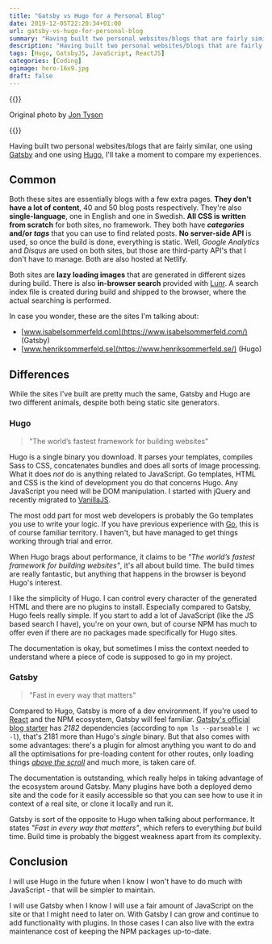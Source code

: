 ```yaml
---
title: "Gatsby vs Hugo for a Personal Blog"
date: 2019-12-05T22:20:34+01:00
url: gatsby-vs-hugo-for-personal-blog
summary: "Having built two personal websites/blogs that are fairly similar, one using Gatsby and one using Hugo, I’ll take a moment to compare my experiences. All CSS is written from scratch for both sites, no framework. They both have categories and tags that you can use to find related posts. No server-side API is used, so once the build is done, everything is static. Well, I use Google Analytics and Disqus on both sites, but those are third-party API's that I don't have to manage."
description: "Having built two personal websites/blogs that are fairly similar, one using Gatsby and one using Hugo, I'll take a moment to compare my experiences."
tags: [Hugo, GatsbyJS, JavaScript, ReactJS]
categories: [Coding]
ogimage: hero-16x9.jpg
draft: false
---
```


{{<post-image image="hero-16x9.jpg" alt="Looking down on feet and two arrows painted on the ground, one left and one right.">}}
<p>Original photo by <a href="https://unsplash.com/@jontyson">Jon Tyson</a></p>
{{</post-image>}}

Having built two personal websites/blogs that are fairly similar, one using [Gatsby][1] and one using [Hugo][2], I'll take a moment to compare my experiences.

## Common

Both these sites are essentially blogs with a few extra pages. **They don't have a lot of content**, 40 and 50 blog posts respectively. They're also **single-language**, one in English and one in Swedish. **All CSS is written from scratch** for both sites, no framework. They both have **_categories_ and/or _tags_** that you can use to find related posts. **No server-side API** is used, so once the build is done, everything is static. Well, _Google Analytics_ and _Disqus_ are used on both sites, but those are third-party API's that I don't have to manage. Both are also hosted at Netlify.

Both sites are **lazy loading images** that are generated in different sizes during build. There is also **in-browser search** provided with [Lunr][3]. A search index file is created during build and shipped to the browser, where the actual searching is performed. 

In case you wonder, these are the sites I'm talking about:

* [www.isabelsommerfeld.com](https://www.isabelsommerfeld.com/) (Gatsby)
* [www.henriksommerfeld.se](https://www.henriksommerfeld.se/) (Hugo)

## Differences

While the sites I've built are pretty much the same, Gatsby and Hugo are two different animals, despite both being static site generators.

### Hugo

> "The world’s fastest framework for building websites"

Hugo is a single binary you download. It parses your templates, compiles Sass to CSS, concatenates bundles and does all sorts of image processing. What it does _not_ do is anything related to JavaScript. Go templates, HTML and CSS is the kind of development you do that concerns Hugo. Any JavaScript you need will be DOM manipulation. I started with jQuery and recently migrated to [VanillaJS][9].

The most odd part for most web developers is probably the Go templates you use to write your logic. If you have previous experience with [Go][7], this is of course familiar territory. I haven't, but have managed to get things working through trial and error. 

When Hugo brags about performance, it claims to be _"The world’s fastest framework for building websites"_, it's all about build time. The build times are really fantastic, but anything that happens in the browser is beyond Hugo's interest. 

I like the simplicity of Hugo. I can control every character of the generated HTML and there are no plugins to install. Especially compared to Gatsby, Hugo feels really simple. If you start to add a lot of JavaScript (like the JS based search I have), you're on your own, but of course NPM has much to offer even if there are no packages made specifically for Hugo sites.

The documentation is okay, but sometimes I miss the context needed to understand where a piece of code is supposed to go in my project.

### Gatsby

> "Fast in every way that matters"

Compared to Hugo, Gatsby is more of a dev environment. If you're used to [React][8] and the NPM ecosystem, Gatsby will feel familiar. [Gatsby's official blog starter][5] has _2182_ dependencies (according to `npm ls --parseable | wc -l`), that's 2181 more than Hugo's _single_ binary. But that also comes with some advantages: there's a plugin for almost anything you want to do and all the optimisations for pre-loading content for other routes, only loading things [_above the scroll_][6] and much more, is taken care of.

The documentation is outstanding, which really helps in taking advantage of the ecosystem around Gatsby. Many plugins have both a deployed demo site and the code for it easily accessible so that you can see how to use it in context of a real site, or clone it locally and run it.

Gatsby is sort of the opposite to Hugo when talking about performance. It states _"Fast in every way that matters"_, which refers to everything _but_ build time. Build time is probably the biggest weakness apart from its complexity. 

## Conclusion

I will use Hugo in the future when I know I won't have to do much with JavaScript - that will be simpler to maintain.

I will use Gatsby when I know I will use a fair amount of JavaScript on the site or that I might need to later on. With Gatsby I can grow and continue to add functionality with plugins. In those cases I can also live with the extra maintenance cost of keeping the NPM packages up-to-date.


[1]: https://www.gatsbyjs.org/
[2]: https://gohugo.io/
[3]: https://lunrjs.com/
[4]: https://gohugo.io/documentation/
[5]: https://github.com/gatsbyjs/gatsby-starter-blog
[6]: https://www.urbandictionary.com/define.php?term=above%20the%20scroll
[7]: https://golang.org/
[8]: https://reactjs.org/
[9]: https://stackoverflow.com/questions/20435653/what-is-vanillajs
